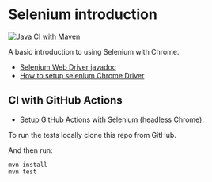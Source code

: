 # Selenium introduction

[![Java CI with Maven](https://github.com/codex-academy/SeleniumIntroduction/actions/workflows/maven.yml/badge.svg)](https://github.com/codex-academy/SeleniumIntroduction/actions/workflows/maven.yml)

A basic introduction to using Selenium with Chrome.

* [Selenium Web Driver javadoc](https://www.javadoc.io/doc/org.seleniumhq.selenium/selenium-api/3.141.59/index.html)
* [How to setup selenium Chrome Driver](https://www.javadoc.io/doc/org.seleniumhq.selenium/selenium-api/3.141.59/index.html)

## CI with GitHub Actions

* [Setup GitHub Actions](https://medium.com/@saurabhdube/running-selenium-web-tests-maven-java-with-github-actions-a20cba622af4) with Selenium (headless Chrome).

To run the tests locally clone this repo from GitHub.

And then run:

```
mvn install
mvn test
```
